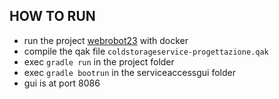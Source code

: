 ## HOW TO RUN
 - run the project [webrobot23](https://github.com/anatali/issLab23/tree/main/webRobot23) with docker
 - compile the qak file `coldstorageservice-progettazione.qak`
 - exec `gradle run` in the project folder
 - exec `gradle bootrun` in the serviceaccessgui folder
 - gui is at port 8086 

